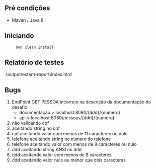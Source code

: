 ## Pré condições 
- Maven / Java 8

## Iniciando

```
     mvn clean install 
```

## Relatório de testes
   .\output\extent-report\index.html
   
## Bugs

1. EndPoint GET PESSOA incorreto na descrição da documentação do desafio 
	*  documentação   > localhost:8080/{ddd}/{numero}
	*  api            > localhost:8080/pessoas/{ddd}/{numero}
2. não validando cpf 
3. aceitando string  no  cpf
4. cpf  aceitando valor  com menos de 11 caracteres ou nulo
5. telefone  aceitando string no  número do telefone 
6. telefone  aceitando valor com menos de 8 caracteres ou nulo
7. ddd  aceitando string ANSI no ddd 
8. ddd   aceitando valor com menos de 8 caracteres
9. ddd   aceitando valor  nulo ou menor que dois caracteres 


